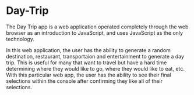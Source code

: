 # Day-Trip

The Day Trip app is a web application operated completely through the web browser as an introduction to JavaScript, and uses JavaScript as the only technology. 

In this web application, the user has the ability to generate a random destination, restaurant, transportaion and entertainment to generate a day trip. This is useful for many that want to travel but have a hard time determining where they would like to go, where they would like to eat, etc. With this particular web app, the user has the ability to see their final selections within the console after confirming they like all of their selections. 
